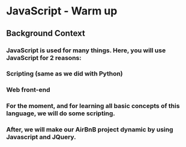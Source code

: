 # JavaScript - Warm up

## Background Context

### JavaScript is used for many things. Here, you will use JavaScript for 2 reasons:

### Scripting (same as we did with Python)
### Web front-end
### For the moment, and for learning all basic concepts of this language, we will do some scripting. 
### After, we will make our AirBnB project dynamic by using Javascript and JQuery.
